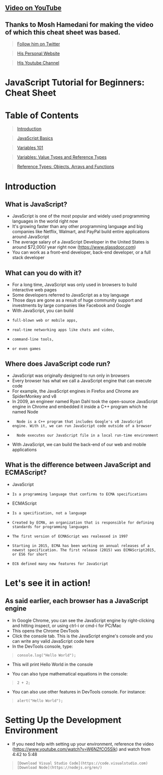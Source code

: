 ##  [Video on YouTube](https://www.youtube.com/watch?v=W6NZfCO5SIk)

##  Thanks to Mosh Hamedani for making the video of which this cheat sheet was based.

>   [Follow him on Twitter](https://www.twitter.com/moshhamedani)

>   [His Personal Website](https://www.codewithmosh.com)

>   [His Youtube Channel](https://www.youtube.com/channel/UCWv7vMbMWH4-V0ZXdmDpPBA)

#   JavaScript Tutorial for Beginners: Cheat Sheet

#   Table of Contents
>   [Introduction](https://github.com/campbell-jk/javascript-cheat-sheet/blob/master/README.md#introduction)

>   [JavaScript Basics](./js-basics.js)

>   [Variables 101](./js-variables.js)

>   [Variables: Value Types and Reference Types](./js-typesofvariables.js)

>   [Reference Types: Objects, Arrays and Functions](./js-referencetypes.js)

#   Introduction

##  What is JavaScript?

-   JavaScript is one of the most popular and widely used programming languages in the world right now
-   It's growing faster than any other programming language and big companies like Netflix, Walmart, and PayPal build entire applications around JavaScript
-   The average salary of a JavaScript Developer in the United States is around \$72,000/ year right now (https://www.glassdoor.com)
-   You can work as a front-end developer, back-end developer, or a full stack developer

##  What can you do with it?

-   For a long time, JavaScript was only used in browsers to build interactive web pages
-   Some developers referred to JavaScript as a toy language
-   Those days are gone as a result of huge community support and investments by large companies like Facebook and Google
-   With JavaScript, you can build
-     full-blown web or mobile apps,
-     real-time networking apps like chats and video,
-     command-line tools,
-     or even games

##  Where does JavaScript code run?

-   JavaScript was originally designed to run only in browsers
-   Every browser has what we call a JavaScript engine that can execute code
-   For example, the JavaScript engines in Firefox and Chrome are SpiderMonkey and v8
-   In 2009, an engineer named Ryan Dahl took the open-source JavaScript engine in Chrome and embedded it inside a C++ program which he named Node
-       Node is a C++ program that includes Google's v8 JavaScript engine. With it, we can run JavaScript code outside of a browser
-       Node executes our JavaScript file in a local run-time environment
-   With JavaScript, we can build the back-end of our web and mobile applications

##  What is the difference between JavaScript and ECMAScript?

-   JavaScript
-     Is a programming language that confirms to ECMA specifications

-   ECMAScript
-     Is a specification, not a language
-     Created by ECMA, an organization that is responsible for defining standards for programming languages
-     The first version of ECMAScript was realeased in 1997
-     Starting in 2015, ECMA has been working on annual releases of a newest specification. The first release (2015) was ECMAScript2015, or ES6 for short
-     EC6 defined many new features for JavaScript

#   Let's see it in action!

##  As said earlier, each browser has a JavaScript engine

-   In Google Chrome, you can see the JavaScript engine by right-clicking and hitting inspect, or using ctrl-i or cmd-i for PC/Mac
-   This opens the Chrome DevTools
-   Click the console tab. This is the JavaScript engine's console and you can write any valid JavaScript code here
-   In the DevTools console, type:
>     console.log("Hello World");
-   This will print Hello World in the console

-   You can also type mathematical equations in the console:
>     2 + 2;

-   You can also use other features in DevTools console. For instance:
>     alert("Hello World");

#   Setting Up the Development Environment

-   If you need help with setting up your environment, reference the video (https://www.youtube.com/watch?v=W6NZfCO5SIk) and watch from 4:42 to 5:48
>     [Download Visual Studio Code](https://code.visualstudio.com)
>     [Download Node](https://nodejs.org/en/)
